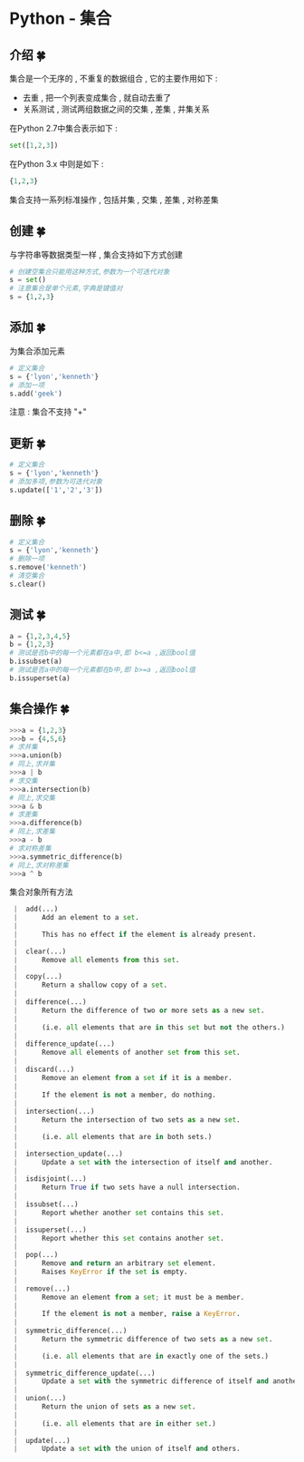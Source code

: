 # Python - 集合

## 介绍  🍀

集合是一个无序的 , 不重复的数据组合 , 它的主要作用如下 : 

- 去重 , 把一个列表变成集合 , 就自动去重了
- 关系测试 , 测试两组数据之间的交集 , 差集 , 并集关系

在Python 2.7中集合表示如下 : 

```python
set([1,2,3])
```

在Python 3.x 中则是如下 : 

```python
{1,2,3}
```

集合支持一系列标准操作 , 包括并集 , 交集 , 差集 , 对称差集

## 创建  🍀

与字符串等数据类型一样 , 集合支持如下方式创建

```python
# 创建空集合只能用这种方式,参数为一个可迭代对象
s = set()
# 注意集合是单个元素,字典是键值对
s = {1,2,3}
```

## 添加  🍀

为集合添加元素

```python
# 定义集合
s = {'lyon','kenneth'}
# 添加一项
s.add('geek')
```

注意 : 集合不支持 "+"

## 更新  🍀

```python
# 定义集合
s = {'lyon','kenneth'}
# 添加多项,参数为可迭代对象
s.update(['1','2','3'])
```

## 删除  🍀

```python
# 定义集合
s = {'lyon','kenneth'}
# 删除一项
s.remove('kenneth')
# 清空集合
s.clear()
```

## 测试  🍀

```python
a = {1,2,3,4,5}
b = {1,2,3}
# 测试是否b中的每一个元素都在a中,即 b<=a ,返回bool值
b.issubset(a)
# 测试是否a中的每一个元素都在b中,即 b>=a ,返回bool值
b.issuperset(a)
```

## 集合操作  🍀

```python
>>>a = {1,2,3}
>>>b = {4,5,6}
# 求并集
>>>a.union(b)
# 同上,求并集
>>>a | b
# 求交集
>>>a.intersection(b)
# 同上,求交集
>>>a & b
# 求差集
>>>a.difference(b)
# 同上,求差集
>>>a - b
# 求对称差集
>>>a.symmetric_difference(b)
# 同上,求对称差集
>>>a ^ b
```

集合对象所有方法 

```python
 |  add(...)
 |      Add an element to a set.
 |
 |      This has no effect if the element is already present.
 |
 |  clear(...)
 |      Remove all elements from this set.
 |
 |  copy(...)
 |      Return a shallow copy of a set.
 |
 |  difference(...)
 |      Return the difference of two or more sets as a new set.
 |
 |      (i.e. all elements that are in this set but not the others.)
 |
 |  difference_update(...)
 |      Remove all elements of another set from this set.
 |
 |  discard(...)
 |      Remove an element from a set if it is a member.
 |
 |      If the element is not a member, do nothing.
 |
 |  intersection(...)
 |      Return the intersection of two sets as a new set.
 |
 |      (i.e. all elements that are in both sets.)
 |
 |  intersection_update(...)
 |      Update a set with the intersection of itself and another.
 |
 |  isdisjoint(...)
 |      Return True if two sets have a null intersection.
 |
 |  issubset(...)
 |      Report whether another set contains this set.
 |
 |  issuperset(...)
 |      Report whether this set contains another set.
 |
 |  pop(...)
 |      Remove and return an arbitrary set element.
 |      Raises KeyError if the set is empty.
 |
 |  remove(...)
 |      Remove an element from a set; it must be a member.
 |
 |      If the element is not a member, raise a KeyError.
 |
 |  symmetric_difference(...)
 |      Return the symmetric difference of two sets as a new set.
 |
 |      (i.e. all elements that are in exactly one of the sets.)
 |
 |  symmetric_difference_update(...)
 |      Update a set with the symmetric difference of itself and another.
 |
 |  union(...)
 |      Return the union of sets as a new set.
 |
 |      (i.e. all elements that are in either set.)
 |
 |  update(...)
 |      Update a set with the union of itself and others.
```